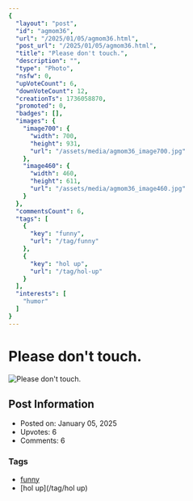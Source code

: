 ```yaml
---
{
  "layout": "post",
  "id": "agmom36",
  "url": "/2025/01/05/agmom36.html",
  "post_url": "/2025/01/05/agmom36.html",
  "title": "Please don't touch.",
  "description": "",
  "type": "Photo",
  "nsfw": 0,
  "upVoteCount": 6,
  "downVoteCount": 12,
  "creationTs": 1736058870,
  "promoted": 0,
  "badges": [],
  "images": {
    "image700": {
      "width": 700,
      "height": 931,
      "url": "/assets/media/agmom36_image700.jpg"
    },
    "image460": {
      "width": 460,
      "height": 611,
      "url": "/assets/media/agmom36_image460.jpg"
    }
  },
  "commentsCount": 6,
  "tags": [
    {
      "key": "funny",
      "url": "/tag/funny"
    },
    {
      "key": "hol up",
      "url": "/tag/hol-up"
    }
  ],
  "interests": [
    "humor"
  ]
}
---
```


# Please don't touch.

![Please don't touch.](/assets/media/agmom36_image700.jpg)

## Post Information

- Posted on: January 05, 2025
- Upvotes: 6
- Comments: 6

### Tags

- [funny](/tag/funny)
- [hol up](/tag/hol up)
